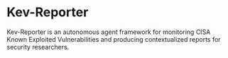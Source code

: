 # Kev-Reporter
Kev-Reporter is an autonomous agent framework for monitoring CISA Known Exploited Vulnerabilities and producing contextualized reports for security researchers.
